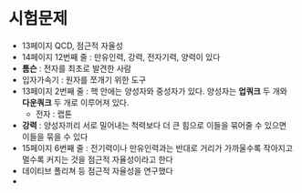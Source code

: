 # 시험문제
* 13페이지 QCD, 점근적 자율성
* 14페이지 12번째 줄 : 만유인력, 강력, 전자기력, 양력이 있다
* **톰슨** : 전자를 최초로 발견한 사람
* 입자가속기 : 원자를 쪼개기 위한 도구
* 13페이지 2번째 줄 : 핵 안에는 양성자와 중성자가 있다. 양성자는 **업쿼크** 두 개와 **다운쿼크** 두 개로 이루어져 있다.
    * 전자 : 랩톤
* **강력** : 양성자끼리 서로 밀어내는 척력보다 더 큰 힘으로 이들을 묶어줄 수 있으면 이들을 묶을 수 있다
* 15페이지 6번째 줄 : 전기력이나 만유인력과는 반대로 거리가 가까울수록 작아지고 멀수록 커지는 것을 점근적 자율성이라고 한다
* 데이티브 폴리쳐 등 점근적 자율성을 연구했다
* 